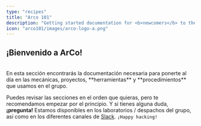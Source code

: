 ```yaml
---
type: "recipes"
title: "Arco 101"
description: "Getting started documentation for <b>newcomers</b> to the Arco Research Group!"
icon: "arco101/images/arco-logo-a.png"
---
```


## ¡Bienvenido a ArCo!

<br>
En esta sección encontrarás la documentación necesaria para ponerte al día en
las mecánicas, proyectos, **herramientas** y **procedimientos** que usamos en el
grupo.

Puedes revisar las secciones en el orden que quieras, pero te recomendamos empezar
por el principio. Y si tienes alguna duda, **¡pregunta!** Estamos disponibles en los laboratorios / despachos del grupo, así como en los diferentes canales de [Slack](https://arcotalk.slack.com). `¡Happy hacking!`
